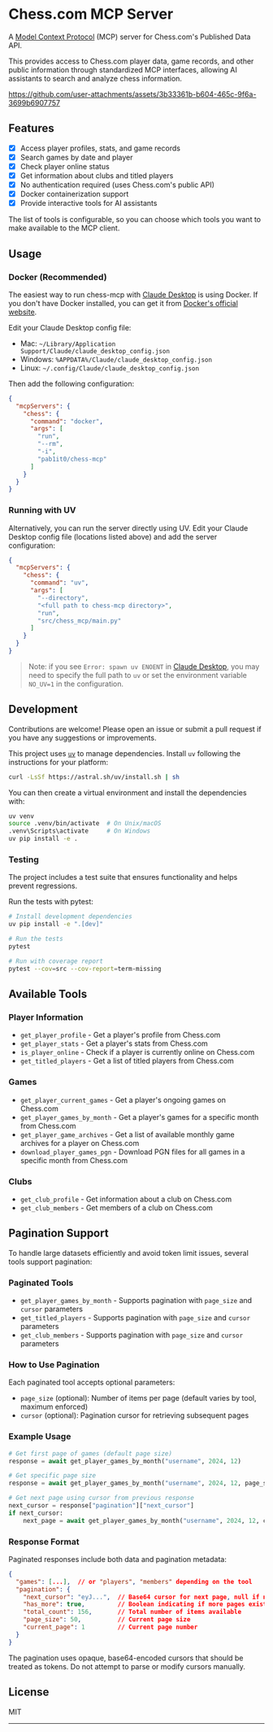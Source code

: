 # Chess.com MCP Server

A [Model Context Protocol][mcp] (MCP) server for Chess.com's Published Data API.

This provides access to Chess.com player data, game records, and other public information through standardized MCP interfaces, allowing AI assistants to search and analyze chess information.

https://github.com/user-attachments/assets/3b33361b-b604-465c-9f6a-3699b6907757

[mcp]: https://modelcontextprotocol.io/introduction/introduction

## Features

- [x] Access player profiles, stats, and game records
- [x] Search games by date and player
- [x] Check player online status
- [x] Get information about clubs and titled players
- [x] No authentication required (uses Chess.com's public API)
- [x] Docker containerization support
- [x] Provide interactive tools for AI assistants

The list of tools is configurable, so you can choose which tools you want to make available to the MCP client.

## Usage

### Docker (Recommended)

The easiest way to run chess-mcp with [Claude Desktop](https://claude.ai/desktop) is using Docker. If you don't have Docker installed, you can get it from [Docker's official website](https://www.docker.com/get-started/).


Edit your Claude Desktop config file:
* Mac: `~/Library/Application Support/Claude/claude_desktop_config.json`
* Windows: `%APPDATA%/Claude/claude_desktop_config.json`
* Linux: `~/.config/Claude/claude_desktop_config.json`

Then add the following configuration:

```json
{
  "mcpServers": {
    "chess": {
      "command": "docker",
      "args": [
        "run",
        "--rm",
        "-i",
        "pab1it0/chess-mcp"
      ]
    }
  }
}
```

### Running with UV

Alternatively, you can run the server directly using UV. Edit your Claude Desktop config file (locations listed above) and add the server configuration:

```json
{
  "mcpServers": {
    "chess": {
      "command": "uv",
      "args": [
        "--directory",
        "<full path to chess-mcp directory>",
        "run",
        "src/chess_mcp/main.py"
      ]
    }
  }
}
```

> Note: if you see `Error: spawn uv ENOENT` in [Claude Desktop](https://claude.ai/desktop), you may need to specify the full path to `uv` or set the environment variable `NO_UV=1` in the configuration.

## Development

Contributions are welcome! Please open an issue or submit a pull request if you have any suggestions or improvements.

This project uses [`uv`](https://github.com/astral-sh/uv) to manage dependencies. Install `uv` following the instructions for your platform:

```bash
curl -LsSf https://astral.sh/uv/install.sh | sh
```

You can then create a virtual environment and install the dependencies with:

```bash
uv venv
source .venv/bin/activate  # On Unix/macOS
.venv\Scripts\activate     # On Windows
uv pip install -e .
```

### Testing

The project includes a test suite that ensures functionality and helps prevent regressions.

Run the tests with pytest:

```bash
# Install development dependencies
uv pip install -e ".[dev]"

# Run the tests
pytest

# Run with coverage report
pytest --cov=src --cov-report=term-missing
```

## Available Tools

### Player Information
- `get_player_profile` - Get a player's profile from Chess.com
- `get_player_stats` - Get a player's stats from Chess.com
- `is_player_online` - Check if a player is currently online on Chess.com
- `get_titled_players` - Get a list of titled players from Chess.com

### Games
- `get_player_current_games` - Get a player's ongoing games on Chess.com
- `get_player_games_by_month` - Get a player's games for a specific month from Chess.com
- `get_player_game_archives` - Get a list of available monthly game archives for a player on Chess.com
- `download_player_games_pgn` - Download PGN files for all games in a specific month from Chess.com

### Clubs
- `get_club_profile` - Get information about a club on Chess.com
- `get_club_members` - Get members of a club on Chess.com

## Pagination Support

To handle large datasets efficiently and avoid token limit issues, several tools support pagination:

### Paginated Tools
- `get_player_games_by_month` - Supports pagination with `page_size` and `cursor` parameters
- `get_titled_players` - Supports pagination with `page_size` and `cursor` parameters  
- `get_club_members` - Supports pagination with `page_size` and `cursor` parameters

### How to Use Pagination

Each paginated tool accepts optional parameters:
- `page_size` (optional): Number of items per page (default varies by tool, maximum enforced)
- `cursor` (optional): Pagination cursor for retrieving subsequent pages

### Example Usage

```python
# Get first page of games (default page size)
response = await get_player_games_by_month("username", 2024, 12)

# Get specific page size
response = await get_player_games_by_month("username", 2024, 12, page_size=25)

# Get next page using cursor from previous response
next_cursor = response["pagination"]["next_cursor"]
if next_cursor:
    next_page = await get_player_games_by_month("username", 2024, 12, cursor=next_cursor)
```

### Response Format

Paginated responses include both data and pagination metadata:

```json
{
  "games": [...],  // or "players", "members" depending on the tool
  "pagination": {
    "next_cursor": "eyJ...",  // Base64 cursor for next page, null if no more pages
    "has_more": true,         // Boolean indicating if more pages exist
    "total_count": 156,       // Total number of items available
    "page_size": 50,          // Current page size
    "current_page": 1         // Current page number
  }
}
```

The pagination uses opaque, base64-encoded cursors that should be treated as tokens. Do not attempt to parse or modify cursors manually.

## License

MIT

---

[mcp]: https://modelcontextprotocol.io